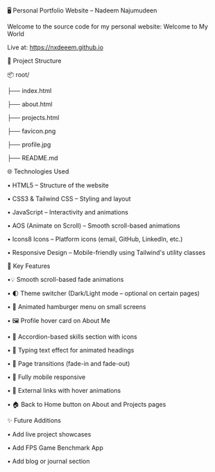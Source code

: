 🖥️ Personal Portfolio Website – Nadeem Najumudeen

Welcome to the source code for my personal website: Welcome to My World

Live at: https://nxdeeem.github.io

📁 Project Structure

📦 root/

├── index.html

├── about.html

├── projects.html

├── favicon.png

├── profile.jpg

├── README.md

🌐 Technologies Used

• HTML5 – Structure of the website

• CSS3 & Tailwind CSS – Styling and layout

• JavaScript – Interactivity and animations

• AOS (Animate on Scroll) – Smooth scroll-based animations

• Icons8 Icons – Platform icons (email, GitHub, LinkedIn, etc.)

• Responsive Design – Mobile-friendly using Tailwind's utility classes

🎯 Key Features

•💡 Smooth scroll-based fade animations

• 🌓 Theme switcher (Dark/Light mode – optional on certain pages)

• 🧭 Animated hamburger menu on small screens

• 🖼️ Profile hover card on About Me

• 🎯 Accordion-based skills section with icons

• 🧠 Typing text effect for animated headings

• 🧩 Page transitions (fade-in and fade-out)

• 📱 Fully mobile responsive

• 🔗 External links with hover animations

• 🏠 Back to Home button on About and Projects pages


✨ Future Additions

• Add live project showcases

• Add FPS Game Benchmark App

• Add blog or journal section

